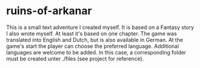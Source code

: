 # ruins-of-arkanar
This is a small text adventure I created myself. It is based on a Fantasy story I also wrote myself. At least it's based on one chapter.
The game was translated into English and Dutch, but is also available in German. At the game's start the player can choose the preferred language. Additional languages are welcome to be added. In this case, a corresponding folder must be created unter ./files (see project for reference).
